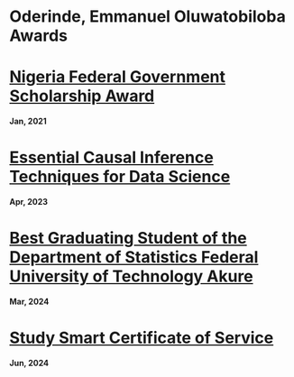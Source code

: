 # Oderinde, Emmanuel Oluwatobiloba Awards

# [Nigeria Federal Government Scholarship Award](https://drive.google.com/file/d/1sBK3PP60qDZnWPjdqqDK7huWS5YkEs13/view?usp=drivesdk)
**Jan, 2021**

# [Essential Causal Inference Techniques for Data Science](https://drive.google.com/file/d/12SB5ucku1t3cFHx0YIdteli3kLm4iNxp/view?usp=drivesdk)
**Apr, 2023**

# [Best Graduating Student of the Department of Statistics Federal University of Technology Akure](https://drive.google.com/file/d/1ilwHWwVFb5ZI1nZp8b9BW1512tU7-12m/view?usp=sharing)
**Mar, 2024**

# [Study Smart Certificate of Service](https://drive.google.com/file/d/12jcgdpZA1hTeDazz2_t6KzdM8iP_XuXS/view?usp=drivesdk)
**Jun, 2024**
